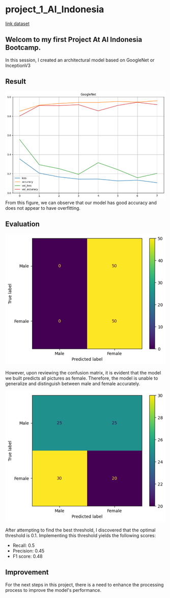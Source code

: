 # project_1_AI_Indonesia
[link dataset](https://drive.google.com/drive/folders/1aeEHgCQtE119mY5JjIwVBys0LR0P8SxJ?hl=id)

## Welcom to my first Project At AI Indonesia Bootcamp.
In this session, I created an architectural model based on GoogleNet or InceptionV3

## Result
![Accuracy](https://github.com/bayuzen19/project_1_AI_Indonesia/blob/main/assets/accuracy_history.png)
From this figure, we can observe that our model has good accuracy and does not appear to have overfitting.

## Evaluation
![Confussion Matrix](https://github.com/bayuzen19/project_1_AI_Indonesia/blob/main/assets/confussion_matrix.png)

However, upon reviewing the confusion matrix, it is evident that the model we built predicts all pictures as female. Therefore, the model is unable to generalize and distinguish between male and female accurately.

![Confussion Matrix](https://github.com/bayuzen19/project_1_AI_Indonesia/blob/main/assets/after_adjusted_threshold.png)

After attempting to find the best threshold, I discovered that the optimal threshold is 0.1. Implementing this threshold yields the following scores:
- Recall: 0.5
- Precision: 0.45
- F1 score: 0.48

## Improvement
For the next steps in this project, there is a need to enhance the processing process to improve the model's performance.
